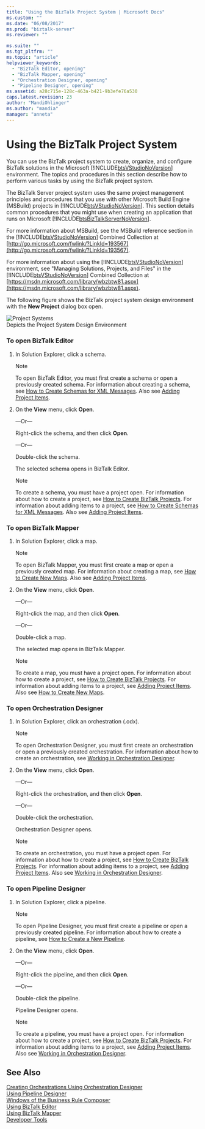 ```yaml
---
title: "Using the BizTalk Project System | Microsoft Docs"
ms.custom: ""
ms.date: "06/08/2017"
ms.prod: "biztalk-server"
ms.reviewer: ""

ms.suite: ""
ms.tgt_pltfrm: ""
ms.topic: "article"
helpviewer_keywords: 
  - "BizTalk Editor, opening"
  - "BizTalk Mapper, opening"
  - "Orchestration Designer, opening"
  - "Pipeline Designer, opening"
ms.assetid: a28c715e-128c-463a-b421-9b3efe76a530
caps.latest.revision: 23
author: "MandiOhlinger"
ms.author: "mandia"
manager: "anneta"
---
```

# Using the BizTalk Project System
You can use the BizTalk project system to create, organize, and configure BizTalk solutions in the Microsoft [!INCLUDE[btsVStudioNoVersion](../includes/btsvstudionoversion-md.md)] environment. The topics and procedures in this section describe how to perform various tasks by using the BizTalk project system.  
  
 The BizTalk Server project system uses the same project management principles and procedures that you use with other Microsoft Build Engine (MSBuild) projects in [!INCLUDE[btsVStudioNoVersion](../includes/btsvstudionoversion-md.md)]. This section details common procedures that you might use when creating an application that runs on Microsoft [!INCLUDE[btsBizTalkServerNoVersion](../includes/btsbiztalkservernoversion-md.md)].  
  
 For more information about MSBuild, see the MSBuild reference section in the [!INCLUDE[btsVStudioNoVersion](../includes/btsvstudionoversion-md.md)] Combined Collection at [http://go.microsoft.com/fwlink/?LinkId=193567](http://go.microsoft.com/fwlink/?LinkId=193567).  
  
 For more information about using the [!INCLUDE[btsVStudioNoVersion](../includes/btsvstudionoversion-md.md)] environment, see "Managing Solutions, Projects, and Files" in the [!INCLUDE[btsVStudioNoVersion](../includes/btsvstudionoversion-md.md)] Combined Collection at [https://msdn.microsoft.com/library/wbzbtw81.aspx](https://msdn.microsoft.com/library/wbzbtw81.aspx).  
  
 The following figure shows the BizTalk project system design environment with the **New Project** dialog box open.  
  
 ![Project Systems](../core/media/bts-biztalk2009-projectsystems.gif "bts_BizTalk2009_ProjectSystems")  
Depicts the Project System Design Environment  
  
### To open BizTalk Editor  
  
1.  In Solution Explorer, click a schema.  
  
    > [!NOTE]
    >  To open BizTalk Editor, you must first create a schema or open a previously created schema. For information about creating a schema, see [How to Create Schemas for XML Messages](../core/how-to-create-schemas-for-xml-messages.md). Also see [Adding Project Items](../core/adding-project-items.md).  
  
2.  On the **View** menu, click **Open**.  
  
     —Or—  
  
     Right-click the schema, and then click **Open**.  
  
     —Or—  
  
     Double-click the schema.  
  
     The selected schema opens in BizTalk Editor.  
  
    > [!NOTE]
    >  To create a schema, you must have a project open. For information about how to create a project, see [How to Create BizTalk Projects](../core/how-to-create-biztalk-projects.md). For information about adding items to a project, see [How to Create Schemas for XML Messages](../core/how-to-create-schemas-for-xml-messages.md). Also see [Adding Project Items](../core/adding-project-items.md).  
  
### To open BizTalk Mapper  
  
1.  In Solution Explorer, click a map.  
  
    > [!NOTE]
    >  To open BizTalk Mapper, you must first create a map or open a previously created map. For information about creating a map, see [How to Create New Maps](../core/how-to-create-new-maps.md). Also see [Adding Project Items](../core/adding-project-items.md).  
  
2.  On the **View** menu, click **Open**.  
  
     —Or—  
  
     Right-click the map, and then click **Open**.  
  
     —Or—  
  
     Double-click a map.  
  
     The selected map opens in BizTalk Mapper.  
  
    > [!NOTE]
    >  To create a map, you must have a project open. For information about how to create a project, see [How to Create BizTalk Projects](../core/how-to-create-biztalk-projects.md). For information about adding items to a project, see [Adding Project Items](../core/adding-project-items.md). Also see [How to Create New Maps](../core/how-to-create-new-maps.md).  
  
### To open Orchestration Designer  
  
1.  In Solution Explorer, click an orchestration (.odx).  
  
    > [!NOTE]
    >  To open Orchestration Designer, you must first create an orchestration or open a previously created orchestration. For information about how to create an orchestration, see [Working in Orchestration Designer](../core/working-in-orchestration-designer.md).  
  
2.  On the **View** menu, click **Open**.  
  
     —Or—  
  
     Right-click the orchestration, and then click **Open**.  
  
     —Or—  
  
     Double-click the orchestration.  
  
     Orchestration Designer opens.  
  
    > [!NOTE]
    >  To create an orchestration, you must have a project open. For information about how to create a project, see [How to Create BizTalk Projects](../core/how-to-create-biztalk-projects.md). For information about adding items to a project, see [Adding Project Items](../core/adding-project-items.md). Also see [Working in Orchestration Designer](../core/working-in-orchestration-designer.md).  
  
### To open Pipeline Designer  
  
1.  In Solution Explorer, click a pipeline.  
  
    > [!NOTE]
    >  To open Pipeline Designer, you must first create a pipeline or open a previously created pipeline. For information about how to create a pipeline, see [How to Create a New Pipeline](../core/how-to-create-a-new-pipeline.md).  
  
2.  On the **View** menu, click **Open**.  
  
     —Or—  
  
     Right-click the pipeline, and then click **Open**.  
  
     —Or—  
  
     Double-click the pipeline.  
  
     Pipeline Designer opens.  
  
    > [!NOTE]
    >  To create a pipeline, you must have a project open. For information about how to create a project, see [How to Create BizTalk Projects](../core/how-to-create-biztalk-projects.md). For information about adding items to a project, see [Adding Project Items](../core/adding-project-items.md). Also see [Working in Orchestration Designer](../core/working-in-orchestration-designer.md).  
  
## See Also  
 [Creating Orchestrations Using Orchestration Designer](../core/creating-orchestrations-using-orchestration-designer.md)   
 [Using Pipeline Designer](../core/using-pipeline-designer.md)   
 [Windows of the Business Rule Composer](../core/windows-of-the-business-rule-composer.md)   
 [Using BizTalk Editor](../core/using-biztalk-editor.md)   
 [Using BizTalk Mapper](../core/using-biztalk-mapper.md)   
 [Developer Tools](../core/developer-tools.md)